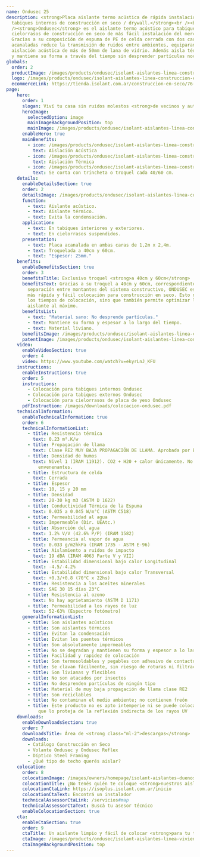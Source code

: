 ```yaml
---
name: Ondusec 25
description: <strong>Placa aislante termo acústica de rápida instalación, para
  tabiques internos de construcción en seco / drywall.</strong><br /><br
  /><strong>Ondusec</strong> es el aislante termo acústico para tabiques y
  cielorrasos de construcción en seco de más fácil instalación del mercado.
  Gracias a su composición de espuma de PE de celda cerrada con dos caras
  acanaladas reduce la transmisión de ruidos entre ambientes, equiparando la
  aislación acústica de más de 50mm de lana de vidrio. Además aisla térmicamente
  y mantiene su forma a través del tiempo sin desprender partículas nocivas.
globals:
  order: 2
  productImage: /images/products/ondusec/isolant-aislantes-linea-construccion-en-seco-ondusec-producto-rollo.png
  logo: /images/products/ondusec/isolant-aislantes-linea-construccion-en-seco-ondusec-logo.webp
  ecommerceLink: https://tienda.isolant.com.ar/construccion-en-seco/76-ondusec.html
page:
    hero:
      order: 1
      slogan: Viví tu casa sin ruidos molestos <strong>de vecinos y autos</strong>
      heroImage:
        selectedOption: image
        mainImageBackgroundPosition: top
        mainImage: /images/products/ondusec/isolant-aislantes-linea-construccion-en-seco-ondusec-imagen.jpg
      enableHero: true
      mainBenefits:
        - icon: /images/products/ondusec/isolant-aislantes-linea-construccion-en-seco-ondusec-beneficio-1.svg
          text: Aislación Acústica
        - icon: /images/products/ondusec/isolant-aislantes-linea-construccion-en-seco-ondusec-beneficio-2.svg
          text: Aislación Térmica
        - icon: /images/products/ondusec/isolant-aislantes-linea-construccion-en-seco-ondusec-beneficio-3.svg
          text: Se corta con trincheta o troquel cada 40/60 cm.
    details:
      enableDetailsSection: true
      order: 2
      detailsImage: /images/products/ondusec/isolant-aislantes-linea-construccion-en-seco-ondusec-imagen-detalle.jpg
      function:
        - text: Aislante acústico.
        - text: Aislante térmico.
        - text: Evita la condensación.
      application:
        - text: En tabiques interiores y exteriores.
        - text: En cielorrasos suspendidos.
      presentation:
        - text: Placa acanalada en ambas caras de 1,2m x 2,4m.
        - text: Troquelada a 40cm y 60cm.
        - text: "Espesor: 25mm."
    benefits:
      enableBenefitsSection: true
      order: 3
      benefitsTitle: Exclusivo troquel <strong>a 40cm y 60cm</strong>
      benefitsText: Gracias a su troquel a 40cm y 60cm, correspondiente a la
        separación entre montantes del sistema constructivo, ONDUSEC es el aislante de
        más rápida y fácil colocación para construcción en seco. Esto no solo reduce
        los tiempos de colocación, sino que también permite optimizar las medidas del
        aislante al máximo.
      benefitsList:
        - text: "Material sano: No desprende partículas."
        - text: Mantiene su forma y espesor a lo largo del tiempo.
        - text: Material liviano.
      benefitsImage: /images/products/ondusec/isolant-aislantes-linea-construccion-en-seco-ondusec-beneficio-exclusivo.jpg
      patentImage: /images/products/ondusec/isolant-aislantes-linea-construccion-en-seco-ondusec-patente.png
    video:
      enableVideoSection: true
      order: 4
      video: https://www.youtube.com/watch?v=ekyrLnJ_KFU
    instructions:
      enableInstructions: true
      order: 5
      instructions:
        - Colocación para tabiques internos Ondusec
        - Colocación para tabiques externos Ondusec
        - Colocación para cielorrasos de placa de yeso Ondusec
      pdfInstruction: /images/downloads/colocacion-ondusec.pdf
    technicalInformation:
      enableTechnicalInformation: true
      order: 6
      technicalInformationList:
        - title: Resistencia térmica
          text: 0.23 m².K/w
        - title: Propagación de llama
          text: Clase RE2 MUY BAJA PROPAGACIÓN DE LLAMA. Aprobada por Bomberos Argentina.
        - title: Densidad de humos
          text: Nivel 1 (IRAM 11912). CO2 + H20 + calor únicamente. No desprende gases
            envenenantes.
        - title: Estructura de celda
          text: Cerrada
        - title: Espesor
          text: 10, 15 y 20 mm
        - title: Densidad
          text: 20-30 kg m3 (ASTM D 1622)
        - title: Conductividad Térmica de la Espuma
          text: 0.035 a 0.045 W/m°C (ASTM C518)
        - title: Permeabilidad al agua
          text: Impermeable (Dir. UEAtc.)
        - title: Absorción del agua
          text: 1.2% V/V (42.6% P/P) (IRAM 1582)
        - title: Permeancia al vapor de agua
          text: 0.033 g/m2hkPa (IRAM 1735 - ASTM E-96)
        - title: Aislamiento a ruidos de impacto
          text: 19 dBA (IRAM 4063 Parte V y VII)
        - title: Estabilidad dimensional bajo calor Longitudinal
          text: -4.5/-4.2%
        - title: Estabilidad dimensional bajo calor Transversal
          text: +0.3/+0.8 (70°C x 22hs)
        - title: Resistencia a los aceites minerales
          text: SAE 30 15 días 23°C
        - title: Resistencia al ozono
          text: No hay agrietamiento (ASTM D 1171)
        - title: Permeabilidad a los rayos de luz
          text: 52-63% (Espectro fotómetro)
      generalInformationList:
        - title: Son aislantes acústicos
        - title: Son aislantes térmicos
        - title: Evitan la condensación
        - title: Evitan los puentes térmicos
        - title: Son absolutamente impermeables
        - title: No se degradan y mantienen su forma y espesor a lo largo del tiempo
        - title: Facilidad y rapidez de colocación
        - title: Son termosoldables y pegables con adhesivo de contacto
        - title: Se clavan fácilmente, sin riesgo de roturas ni filtraciones
        - title: Son livianas y flexibles
        - title: No son atacados por insectos
        - title: No desprenden partículas de ningún tipo
        - title: Material de muy baja propagación de llama clase RE2
        - title: Son reciclables
        - title: No contaminan el medio ambiente; no contienen freón
        - title: Este producto no es apto intemperie ni se puede colocar sin un cielorraso
            que lo proteja de la reflexión indirecta de los rayos UV
    downloads:
      enableDownloadsSection: true
      order: 7
      downloadsTitle: Área de <strong class="ml-2">descargas</strong>
      downloads:
        - Catálogo Construcción en Seco
        - Volante Ondusec y Ondusec Reflex
        - Díptico Steel Framing
        - ¿Qué tipo de techo querés aislar?
    colocation:
      order: 8
      colocationImage: /images/owners/homepage/isolant-aislantes-duenos-e-inquilinos-isoplus-colocation.jpg
      colocationTitle: ¿No tenés quién te coloque <strong>nuestros aislantes?</strong>
      colocationCtaLink: https://isoplus.isolant.com.ar/inicio
      colocationCtaText: Encontrá un instalador
      technicalAssessorCtaLink: /servicios#map
      technicalAssessorCtaText: Buscá tu asesor técnico
      enableColocationSection: true
    cta:
      enableCtaSection: true
      order: 9
      ctaTitle: Un aislante limpio y fácil de colocar <strong>para tu tranquilidad</strong>
      ctaImage: /images/products/ondusec/isolant-aislantes-linea-vivienda-ondusec-imagen-cta.jpg
      ctaImageBackgroundPosition: top
---
```

